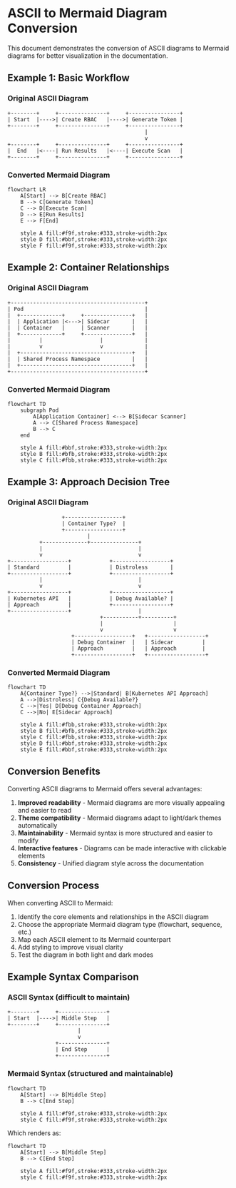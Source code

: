 # ASCII to Mermaid Diagram Conversion

This document demonstrates the conversion of ASCII diagrams to Mermaid diagrams for better visualization in the documentation.

## Example 1: Basic Workflow

### Original ASCII Diagram

```
+--------+     +---------------+     +----------------+
| Start  |---->| Create RBAC   |---->| Generate Token |
+--------+     +---------------+     +----------------+
                                           |
                                           v
+--------+     +---------------+     +----------------+
|  End   |<----| Run Results   |<----| Execute Scan   |
+--------+     +---------------+     +----------------+
```

### Converted Mermaid Diagram

```mermaid
flowchart LR
    A[Start] --> B[Create RBAC]
    B --> C[Generate Token]
    C --> D[Execute Scan]
    D --> E[Run Results]
    E --> F[End]
    
    style A fill:#f9f,stroke:#333,stroke-width:2px
    style D fill:#bbf,stroke:#333,stroke-width:2px
    style F fill:#f9f,stroke:#333,stroke-width:2px
```

## Example 2: Container Relationships

### Original ASCII Diagram

```
+------------------------------------------+
| Pod                                      |
|  +-------------+     +---------------+   |
|  | Application |<--->| Sidecar       |   |
|  | Container   |     | Scanner       |   |
|  +-------------+     +---------------+   |
|         |                  |             |
|         v                  v             |
|  +-----------------------------------+   |
|  | Shared Process Namespace          |   |
|  +-----------------------------------+   |
+------------------------------------------+
```

### Converted Mermaid Diagram

```mermaid
flowchart TD
    subgraph Pod
        A[Application Container] <--> B[Sidecar Scanner]
        A --> C[Shared Process Namespace]
        B --> C
    end
    
    style A fill:#bbf,stroke:#333,stroke-width:2px
    style B fill:#bfb,stroke:#333,stroke-width:2px
    style C fill:#fbb,stroke:#333,stroke-width:2px
```

## Example 3: Approach Decision Tree

### Original ASCII Diagram

```
                 +------------------+
                 | Container Type?  |
                 +------------------+
                         |
          +--------------+---------------+
          |                              |
          v                              v
+------------------+            +------------------+
| Standard         |            | Distroless       |
+------------------+            +------------------+
          |                              |
          v                              v
+------------------+            +------------------+
| Kubernetes API   |            | Debug Available? |
| Approach         |            +------------------+
+------------------+                     |
                             +-----------+----------+
                             |                      |
                             v                      v
                    +------------------+   +------------------+
                    | Debug Container  |   | Sidecar         |
                    | Approach         |   | Approach        |
                    +------------------+   +------------------+
```

### Converted Mermaid Diagram

```mermaid
flowchart TD
    A{Container Type?} -->|Standard| B[Kubernetes API Approach]
    A -->|Distroless| C{Debug Available?}
    C -->|Yes| D[Debug Container Approach]
    C -->|No| E[Sidecar Approach]
    
    style A fill:#fbb,stroke:#333,stroke-width:2px
    style B fill:#bfb,stroke:#333,stroke-width:2px
    style C fill:#fbb,stroke:#333,stroke-width:2px
    style D fill:#bbf,stroke:#333,stroke-width:2px
    style E fill:#bbf,stroke:#333,stroke-width:2px
```

## Conversion Benefits

Converting ASCII diagrams to Mermaid offers several advantages:

1. **Improved readability** - Mermaid diagrams are more visually appealing and easier to read
2. **Theme compatibility** - Mermaid diagrams adapt to light/dark themes automatically
3. **Maintainability** - Mermaid syntax is more structured and easier to modify
4. **Interactive features** - Diagrams can be made interactive with clickable elements
5. **Consistency** - Unified diagram style across the documentation

## Conversion Process

When converting ASCII to Mermaid:

1. Identify the core elements and relationships in the ASCII diagram
2. Choose the appropriate Mermaid diagram type (flowchart, sequence, etc.)
3. Map each ASCII element to its Mermaid counterpart
4. Add styling to improve visual clarity
5. Test the diagram in both light and dark modes

## Example Syntax Comparison

### ASCII Syntax (difficult to maintain)

```
+--------+     +---------------+
| Start  |---->| Middle Step   |
+--------+     +---------------+
                      |
                      v
               +---------------+
               | End Step      |
               +---------------+
```

### Mermaid Syntax (structured and maintainable)

```
flowchart TD
    A[Start] --> B[Middle Step]
    B --> C[End Step]
    
    style A fill:#f9f,stroke:#333,stroke-width:2px
    style C fill:#f9f,stroke:#333,stroke-width:2px
```

Which renders as:

```mermaid
flowchart TD
    A[Start] --> B[Middle Step]
    B --> C[End Step]
    
    style A fill:#f9f,stroke:#333,stroke-width:2px
    style C fill:#f9f,stroke:#333,stroke-width:2px
```

